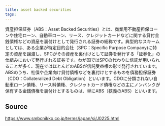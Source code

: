 ```yaml
---
title: asset backed securities
tags: 
---
```


資産担保証券（ABS：Asset Backed Securities）とは、商業用不動産担保ローンや住宅ローン、自動車ローン、リース、クレジットカードなどに関する貸付金銭債権などの資産を裏付けとして発行される証券の総称です。典型的なスキームとしては、ある企業が特定目的会社（SPC：Specific Purpose Company)に特定の資産を譲渡し、SPCがその資産を裏付けとして証券を発行する「証券化」の仕組みにおいて発行される証券です。わが国ではSPCの代わりに信託が用いられることが多く、現在ではほとんどのABSが信託受益権の形で発行されています。ABSのうち、社債や企業向け貸付債権などを裏付けとするものを債務担保証券（CDO：Collateralized Debt Obligation）といいます。CDOに分類されない自動車ローン債権、リース料債権、クレジットカード債権などの主にノンバンクが保有する金銭債権を裏付けとするものは、単にABS（狭義のABS）といいます。

## Source
https://www.smbcnikko.co.jp/terms/japan/si/J0225.html